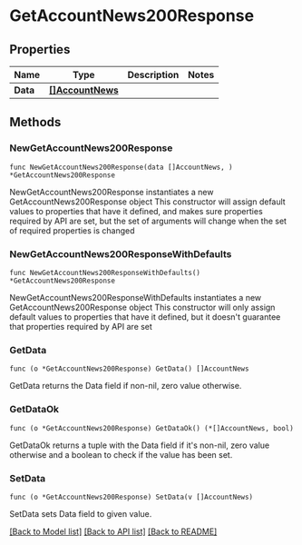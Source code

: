 # GetAccountNews200Response

## Properties

Name | Type | Description | Notes
------------ | ------------- | ------------- | -------------
**Data** | [**[]AccountNews**](AccountNews.md) |  | 

## Methods

### NewGetAccountNews200Response

`func NewGetAccountNews200Response(data []AccountNews, ) *GetAccountNews200Response`

NewGetAccountNews200Response instantiates a new GetAccountNews200Response object
This constructor will assign default values to properties that have it defined,
and makes sure properties required by API are set, but the set of arguments
will change when the set of required properties is changed

### NewGetAccountNews200ResponseWithDefaults

`func NewGetAccountNews200ResponseWithDefaults() *GetAccountNews200Response`

NewGetAccountNews200ResponseWithDefaults instantiates a new GetAccountNews200Response object
This constructor will only assign default values to properties that have it defined,
but it doesn't guarantee that properties required by API are set

### GetData

`func (o *GetAccountNews200Response) GetData() []AccountNews`

GetData returns the Data field if non-nil, zero value otherwise.

### GetDataOk

`func (o *GetAccountNews200Response) GetDataOk() (*[]AccountNews, bool)`

GetDataOk returns a tuple with the Data field if it's non-nil, zero value otherwise
and a boolean to check if the value has been set.

### SetData

`func (o *GetAccountNews200Response) SetData(v []AccountNews)`

SetData sets Data field to given value.



[[Back to Model list]](../README.md#documentation-for-models) [[Back to API list]](../README.md#documentation-for-api-endpoints) [[Back to README]](../README.md)


